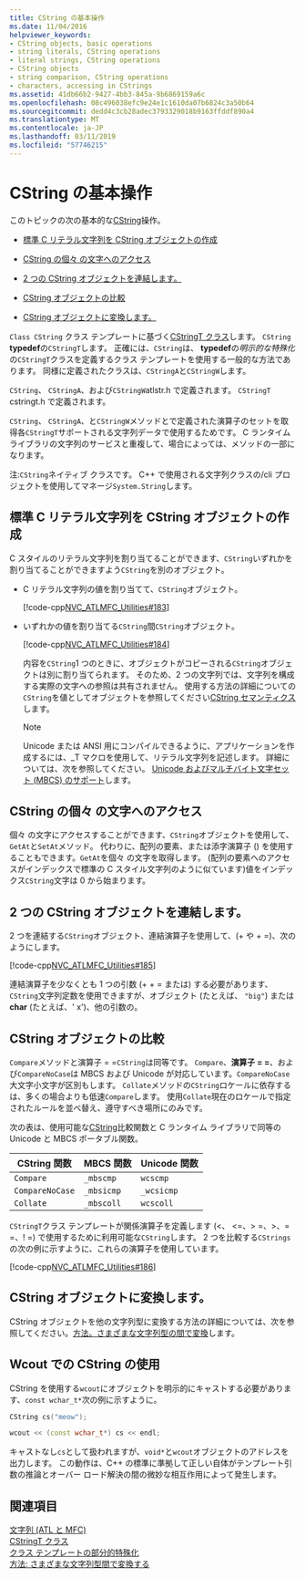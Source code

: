```yaml
---
title: CString の基本操作
ms.date: 11/04/2016
helpviewer_keywords:
- CString objects, basic operations
- string literals, CString operations
- literal strings, CString operations
- CString objects
- string comparison, CString operations
- characters, accessing in CStrings
ms.assetid: 41db66b2-9427-4bb3-845a-9b6869159a6c
ms.openlocfilehash: 08c496038efc9e24e1c1610da07b6824c3a50b64
ms.sourcegitcommit: dedd4c3cb28adec3793329018b9163ffddf890a4
ms.translationtype: MT
ms.contentlocale: ja-JP
ms.lasthandoff: 03/11/2019
ms.locfileid: "57746215"
---
```

# <a name="basic-cstring-operations"></a>CString の基本操作

このトピックの次の基本的な[CString](../atl-mfc-shared/reference/cstringt-class.md)操作。

- [標準 C リテラル文字列を CString オブジェクトの作成](#_core_creating_cstring_objects_from_standard_c_literal_strings)

- [CString の個々 の文字へのアクセス](#_core_accessing_individual_characters_in_a_cstring)

- [2 つの CString オブジェクトを連結します。](#_core_concatenating_two_cstring_objects)

- [CString オブジェクトの比較](#_core_comparing_cstring_objects)

- [CString オブジェクトに変換します。](#_core_converting_cstring_objects)

`Class CString` クラス テンプレートに基づく[CStringT クラス](../atl-mfc-shared/reference/cstringt-class.md)します。 `CString` **typedef**の`CStringT`します。 正確には、`CString`は、 **typedef**の*明示的な特殊化*の`CStringT`クラスを定義するクラス テンプレートを使用する一般的な方法であります。 同様に定義されたクラスは、`CStringA`と`CStringW`します。

`CString`、 `CStringA`、および`CStringW`atlstr.h で定義されます。 `CStringT` cstringt.h で定義されます。

`CString`、 `CStringA`、と`CStringW`メソッドとで定義された演算子のセットを取得各`CStringT`サポートされる文字列データで使用するためです。 C ランタイム ライブラリの文字列のサービスと重複して、場合によっては、メソッドの一部になります。

注:`CString`ネイティブ クラスです。 C++ で使用される文字列クラスの/cli プロジェクトを使用してマネージ`System.String`します。

##  <a name="_core_creating_cstring_objects_from_standard_c_literal_strings"></a> 標準 C リテラル文字列を CString オブジェクトの作成

C スタイルのリテラル文字列を割り当てることができます、`CString`いずれかを割り当てることができますよう`CString`を別のオブジェクト。

- C リテラル文字列の値を割り当てて、`CString`オブジェクト。

   [!code-cpp[NVC_ATLMFC_Utilities#183](../atl-mfc-shared/codesnippet/cpp/basic-cstring-operations_1.cpp)]

- いずれかの値を割り当てる`CString`間`CString`オブジェクト。

   [!code-cpp[NVC_ATLMFC_Utilities#184](../atl-mfc-shared/codesnippet/cpp/basic-cstring-operations_2.cpp)]

   内容を`CString`1 つのときに、オブジェクトがコピーされる`CString`オブジェクトは別に割り当てられます。 そのため、2 つの文字列では、文字列を構成する実際の文字への参照は共有されません。 使用する方法の詳細についての`CString`を値としてオブジェクトを参照してください[CString セマンティクス](../atl-mfc-shared/cstring-semantics.md)します。

   > [!NOTE]
   > Unicode または ANSI 用にコンパイルできるように、アプリケーションを作成するには、_T マクロを使用して、リテラル文字列を記述します。 詳細については、次を参照してください。 [Unicode およびマルチバイト文字セット (MBCS) のサポート](../atl-mfc-shared/unicode-and-multibyte-character-set-mbcs-support.md)します。

##  <a name="_core_accessing_individual_characters_in_a_cstring"></a> CString の個々 の文字へのアクセス

個々 の文字にアクセスすることができます、`CString`オブジェクトを使用して、`GetAt`と`SetAt`メソッド。 代わりに、配列の要素、または添字演算子 () を使用することもできます。`GetAt`を個々 の文字を取得します。 (配列の要素へのアクセスがインデックスで標準の C スタイル文字列のように似ています)値をインデックス`CString`文字は 0 から始まります。

##  <a name="_core_concatenating_two_cstring_objects"></a> 2 つの CString オブジェクトを連結します。

2 つを連結する`CString`オブジェクト、連結演算子を使用して、(+ や + =)、次のようにします。

[!code-cpp[NVC_ATLMFC_Utilities#185](../atl-mfc-shared/codesnippet/cpp/basic-cstring-operations_3.cpp)]

連結演算子を少なくとも 1 つの引数 (+ + = または) する必要があります、`CString`文字列定数を使用できますが、オブジェクト (たとえば、 `"big"`) または**char** (たとえば、' x')、他の引数の。

##  <a name="_core_comparing_cstring_objects"></a> CString オブジェクトの比較

`Compare`メソッドと演算子 = =`CString`は同等です。 `Compare`、**演算子 = =**、および`CompareNoCase`は MBCS および Unicode が対応しています。`CompareNoCase`大文字小文字が区別もします。 `Collate`メソッドの`CString`ロケールに依存するは、多くの場合よりも低速`Compare`します。 使用`Collate`現在のロケールで指定されたルールを並べ替え、遵守すべき場所にのみです。

次の表は、使用可能な[CString](../atl-mfc-shared/reference/cstringt-class.md)比較関数と C ランタイム ライブラリで同等の Unicode と MBCS ポータブル関数。

|CString 関数|MBCS 関数|Unicode 関数|
|----------------------|-------------------|----------------------|
|`Compare`|`_mbscmp`|`wcscmp`|
|`CompareNoCase`|`_mbsicmp`|`_wcsicmp`|
|`Collate`|`_mbscoll`|`wcscoll`|

`CStringT`クラス テンプレートが関係演算子を定義します (<、 \<=、> =、>、= =、! =) で使用するために利用可能な`CString`します。 2 つを比較する`CStrings`の次の例に示すように、これらの演算子を使用しています。

[!code-cpp[NVC_ATLMFC_Utilities#186](../atl-mfc-shared/codesnippet/cpp/basic-cstring-operations_4.cpp)]

##  <a name="_core_converting_cstring_objects"></a> CString オブジェクトに変換します。

CString オブジェクトを他の文字列型に変換する方法の詳細については、次を参照してください。[方法。さまざまな文字列型の間で変換](../text/how-to-convert-between-various-string-types.md)します。

## <a name="using-cstring-with-wcout"></a>Wcout での CString の使用

CString を使用する`wcout`にオブジェクトを明示的にキャストする必要があります、`const wchar_t*`次の例に示すように。

```cpp
CString cs("meow");

wcout << (const wchar_t*) cs << endl;
```

キャストなし`cs`として扱われますが、`void*`と`wcout`オブジェクトのアドレスを出力します。 この動作は、C++ の標準に準拠して正しい自体がテンプレート引数の推論とオーバー ロード解決の間の微妙な相互作用によって発生します。

## <a name="see-also"></a>関連項目

[文字列 (ATL と MFC)](../atl-mfc-shared/strings-atl-mfc.md)<br/>
[CStringT クラス](../atl-mfc-shared/reference/cstringt-class.md)<br/>
[クラス テンプレートの部分的特殊化](../cpp/template-specialization-cpp.md)<br/>
[方法: さまざまな文字列型間で変換する](../text/how-to-convert-between-various-string-types.md)
